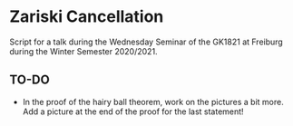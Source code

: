 # Zariski Cancellation

Script for a talk during the Wednesday Seminar of the GK1821 at Freiburg during the Winter Semester 2020/2021.

## TO-DO

- In the proof of the hairy ball theorem, work on the pictures a bit more. Add a picture at the end of the proof for the last statement!
